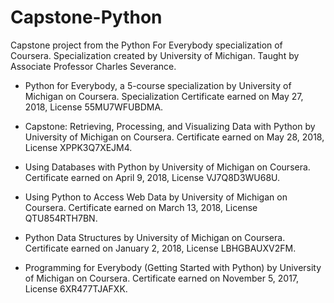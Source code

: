 # Capstone-Python
Capstone project from the Python For Everybody specialization of Coursera. 
Specialization created by University of Michigan.
Taught by Associate Professor Charles Severance.

* Python for Everybody, a 5-course specialization by University of Michigan on Coursera. 
    Specialization Certificate earned on May 27, 2018, License 55MU7WFUBDMA.

* Capstone: Retrieving, Processing, and Visualizing Data with Python by University of Michigan on Coursera. 
    Certificate earned on May 28, 2018, License XPPK3Q7XEJM4.
    
* Using Databases with Python by University of Michigan on Coursera. 
    Certificate earned on April 9, 2018, License VJ7Q8D3WU68U.
    
* Using Python to Access Web Data by University of Michigan on Coursera. 
    Certificate earned on March 13, 2018, License QTU854RTH7BN.
    
* Python Data Structures by University of Michigan on Coursera. 
    Certificate earned on January 2, 2018, License LBHGBAUXV2FM.
    
* Programming for Everybody (Getting Started with Python) by University of Michigan on Coursera. 
    Certificate earned on November 5, 2017, License 6XR477TJAFXK.
